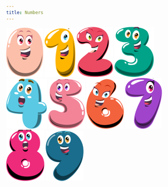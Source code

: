 ```yaml
---
title: Numbers
---
```


<c-phrase>
	<c-number number="10" alt="ten"></c-number>
	<img src="/src/assets/numbers/0.png" alt="zero" />
	<img src="/src/assets/numbers/1.png" alt="one" />
	<img src="/src/assets/numbers/2.png" alt="two" />
	<img src="/src/assets/numbers/3.png" alt="three" />
	<img src="/src/assets/numbers/4.png" alt="four" />
	<img src="/src/assets/numbers/5.png" alt="five" />
	<img src="/src/assets/numbers/6.png" alt="six" />
	<img src="/src/assets/numbers/7.png" alt="seven" />
	<img src="/src/assets/numbers/8.png" alt="eight" />
	<img src="/src/assets/numbers/9.png" alt="nine" />
</c-phrase>

<style>
	img {
		aspect-ratio: 4/3;
		background: white;
		object-position: center;
		object-fit: scale-down;
	}
</style>
